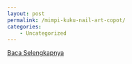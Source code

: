 ```yaml
---
layout: post
permalink: /mimpi-kuku-nail-art-copot/
categories:
    - Uncategorized
---
```


[Baca Selengkapnya](/06)